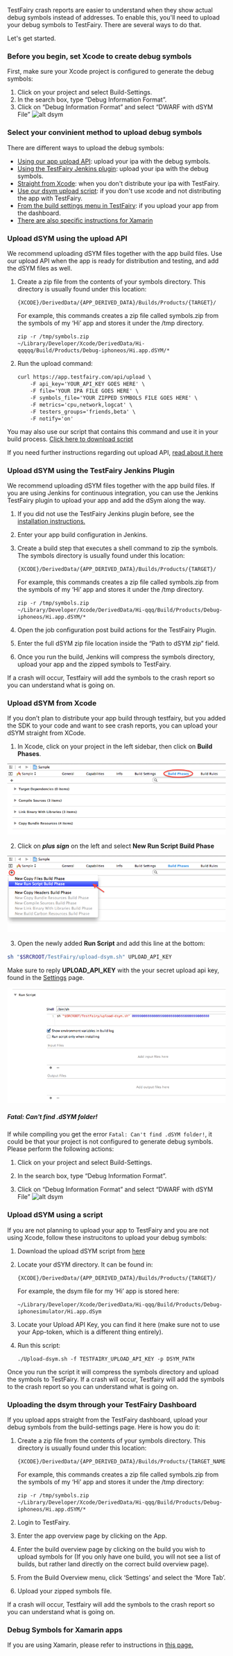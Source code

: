

TestFairy crash reports are easier to understand when they show actual debug symbols instead of addresses. To enable this, you'll need to upload your debug symbols to TestFairy. 
There are several ways to do that.

Let's get started.

### Before you begin, set Xcode to create debug symbols
First, make sure your Xcode project is configured to generate the debug symbols:
 
1. Click on your project and select Build-Settings.
2. In the search box, type “Debug Information Format”.
3. Click on “Debug Information Format” and select “DWARF with dSYM File”
![alt dsym](https://docs.testfairy.com/img/ios/dsym-upload/dsym.png)

### Select your convinient method to upload debug symbols ###
There are different ways to upload the debug symbols: 
* [Using our app upload API](#upload-dsym-using-the-upload-api): upload your ipa with the debug symbols.
* [Using the TestFairy Jenkins plugin](#upload-dsym-using-the-testFairy-jenkins-plugin): upload your ipa with the debug symbols.
* [Straight from Xcode](#upload-dsym-from-xcode): when you don't distribute your ipa with TestFairy.
* [Use our dsym upload script](#upload-dsym-using-a-script): if you don't use xcode and not distributing the app with TestFairy.
* [From the build settings menu in TestFairy](#uploading-the-dsym-through-your-testfairy-dashboard): if you upload your app from the dashboard.
* [There are also specific instructions for Xamarin](#debug-symbols-for-xamarin-apps)

### Upload dSYM using the upload API

We recommend uploading dSYM files together with the app build files.
Use our upload API when the app is ready for distribution and testing, and add the dSYM files as well.

1. Create a zip file from the contents of your symbols directory. This directory is usually found under this location:
     ```
    {XCODE}/DerivedData/{APP_DERIVED_DATA}/Builds/Products/{TARGET}/
     ```
     
    For example, this commands creates a zip file called symbols.zip  from the symbols of my ‘Hi’ app and stores it under the /tmp directory.
     
     ```
    zip -r /tmp/symbols.zip 
    ~/Library/Developer/Xcode/DerivedData/Hi-qqqqq/Build/Products/Debug-iphoneos/Hi.app.dSYM/*
     ```
     
2. Run the upload command:
    
    ```
    curl https://app.testfairy.com/api/upload \
        -F api_key='YOUR_API_KEY GOES HERE' \
        -F file='YOUR IPA FILE GOES HERE' \
        -F symbols_file='YOUR ZIPPED SYMBOLS FILE GOES HERE' \
        -F metrics='cpu,network,logcat' \
        -F testers_groups='friends,beta' \
        -F notify='on'
     ```
     
You may also use our script that contains this command and use it in your build process. [Click here to download script](https://github.com/testfairy/command-line-uploader/blob/master/testfairy-uploader.sh)

If you need further instructions regarding out upload API, [read about it here](https://docs.testfairy.com/)

### Upload dSYM using the TestFairy Jenkins Plugin ###

We recommend uploading dSYM files together with the app build files.
If you are using Jenkins for continuous integration, you can use the Jenkins TestFairy plugin to upload your app and add the dSym along the way.

1. If you did not use the TestFairy Jenkins plugin before, see the [installation instructions.](https://wiki.jenkins-ci.org/display/JENKINS/TestFairy+Plugin)

2. Enter your app build configuration in Jenkins.

3. Create a build step that executes a shell command to zip the symbols. The symbols directory is usually found under this location:

    ```
    {XCODE}/DerivedData/{APP_DERIVED_DATA}/Builds/Products/{TARGET}/  
    ```

	For example, this commands creates a zip file called symbols.zip  from the symbols of my ‘Hi’ app and stores it under the /tmp directory.

	```
	zip -r /tmp/symbols.zip
	~/Library/Developer/Xcode/DerivedData/Hi-qqq/Build/Products/Debug-iphoneos/Hi.app.dSYM/*
	 ```
    
4. Open the job configuration post build actions for the TestFairy Plugin.

5. Enter the full dSYM zip file location inside the “Path to dSYM zip” field.

6. Once you run the build, Jenkins will compress the symbols directory, upload your app and the zipped symbols to TestFairy.


If a crash will occur, Testfairy will add the symbols to the crash report so you can understand what is going on.

### Upload dSYM from Xcode ###

If you don’t plan to distribute your app build through testfairy, but you added the SDK to your code and want to see crash reports, you can upload your dSYM straight from XCode.

1. In Xcode, click on your project in the left sidebar, then click on **Build Phases**.

![alt](../../img/ios/dsym-upload/step1.png)

2. Click on ***plus sign*** on the left and select **New Run Script Build Phase**

![alt](../../img/ios/dsym-upload/step2.png)

3. Open the newly added **Run Script** and add this line at the bottom:

```sh
sh "$SRCROOT/TestFairy/upload-dsym.sh" UPLOAD_API_KEY
```

Make sure to reply **UPLOAD_API_KEY** with the your secret upload api key, found in the [Settings](https://app.testfairy.com/settings/) page.

![alt](../../img/ios/dsym-upload/step3.png)

##### Fatal: Can't find .dSYM folder!

If while compiling you get the error `Fatal: Can't find .dSYM folder!`, it could be that your project is not configured to generate debug symbols. 
Please perform the following actions:

1. Click on your project and select Build-Settings.

2. In the search box, type “Debug Information Format”.

3. Click on “Debug Information Format” and select “DWARF with dSYM File”
![alt dsym](https://docs.testfairy.com/img/ios/dsym-upload/dsym.png)



### Upload dSYM using a script ###
If you are not planning to upload your app to TestFairy and you are not using Xcode, follow these instrucitons to upload your debug symbols:

1. Download the upload dSYM script from [here]("https://s3.amazonaws.com/testfairy/sdk/upload-dsym.sh")
2. Locate your dSYM directory. It can be found in:
     
     ```
    {XCODE}/DerivedData/{APP_DERIVED_DATA}/Builds/Products/{TARGET}/  
      ```
      
	For example, the dsym file for my ‘Hi’ app is stored here:     

	```
	~/Library/Developer/Xcode/DerivedData/Hi-qqq/Build/Products/Debug-iphonesimulator/Hi.app.dSym
	```
      
2. Locate your Upload API Key, you can find it here (make sure not to use your App-token, which is a different thing entirely).

3. Run this script: 
  
	 ```
	./Upload-dsym.sh -f TESTFAIRY_UPLOAD_API_KEY -p DSYM_PATH
	 ```
      
Once you run the script it will compress the symbols directory and upload the symbols to TestFairy. 
If a crash will occur, Testfairy will add the symbols to the crash report so you can understand what is going on.

### Uploading the dsym through your TestFairy Dashboard ###
If you upload apps straight from the TestFairy dashboard, upload your debug symbols from the build-settings page. Here is how you do it:

1. Create a zip file from the contents of your symbols directory. This directory is usually found under this location:

	``` 
	{XCODE}/DerivedData/{APP_DERIVED_DATA}/Builds/Products/{TARGET_NAME}/  
	```
	
    
	For example, this commands creates a zip file called symbols.zip  from the symbols of my ‘Hi’ app and stores it under the /tmp directory:

	```
	zip -r /tmp/symbols.zip
	~/Library/Developer/Xcode/DerivedData/Hi-qqq/Build/Products/Debug-iphoneos/Hi.app.dSYM/*
	 ```

2. Login to TestFairy.

3. Enter the app overview page by clicking on the App.

4. Enter the build overview page by clicking on the build you wish to upload symbols for
(If you only have one build, you will not see a list of builds, but rather land directly on the correct build overview page).

5. From the Build Overview menu, click ‘Settings’ and select the ‘More Tab’.
6. Upload your zipped symbols file.

If a crash will occur, Testfairy will add the symbols to the crash report so you can understand what is going on.

### Debug Symbols for Xamarin apps ###
If you are using Xamarin, please refer to instructions in [this page.](https://docs.testfairy.com/Platforms/Xamarin.html)










